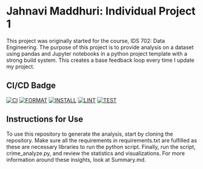 # Jahnavi Maddhuri: Individual Project 1
This project was originally started for the course, IDS 702: Data Engineering.
The purpose of this project is to provide analysis on a dataset using pandas and Jupyter notebooks in a python project template with a strong build system.
This creates a base feedback loop every time I update my project.

## CI/CD Badge
[![CI](https://github.com/nogibjj/JahnaviM-MiniProject2/actions/workflows/ex.yml/badge.svg)](https://github.com/nogibjj/JahnaviM-MiniProject2/actions/workflows/ex.yml)
[![FORMAT](https://github.com/nogibjj/JahnaviM-IndividualProject1/actions/workflows/format.yml/badge.svg)](https://github.com/nogibjj/JahnaviM-IndividualProject1/actions/workflows/format.yml) [![INSTALL](https://github.com/nogibjj/JahnaviM-IndividualProject1/actions/workflows/install.yml/badge.svg)](https://github.com/nogibjj/JahnaviM-IndividualProject1/actions/workflows/install.yml) [![LINT](https://github.com/nogibjj/JahnaviM-IndividualProject1/actions/workflows/lint.yml/badge.svg)](https://github.com/nogibjj/JahnaviM-IndividualProject1/actions/workflows/lint.yml) [![TEST](https://github.com/nogibjj/JahnaviM-IndividualProject1/actions/workflows/test.yml/badge.svg)](https://github.com/nogibjj/JahnaviM-IndividualProject1/actions/workflows/test.yml)


## Instructions for Use
To use this repository to generate the analysis, start by cloning the repository. Make sure all the requirements in requirements.txt are fulfilled as these are necessary libraries to run the python script. Finally, run the script, crime_analyze.py, and review the statistics and visualizations. For more information around these insights, look at Summary.md.
